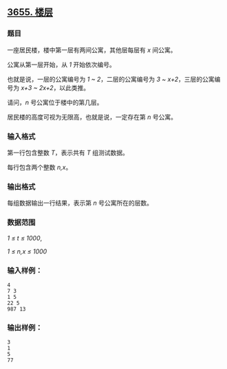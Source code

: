 ## [3655. 楼层](https://www.acwing.com/problem/content/3658/)

### 题目

一座居民楼，楼中第一层有两间公寓，其他层每层有 *x* 间公寓。

公寓从第一层开始，从 *1* 开始依次编号。

也就是说，一层的公寓编号为 *1 ~ 2*，二层的公寓编号为 *3 ~ x+2*，三层的公寓编号为 *x+3 ~ 2x+2*，以此类推。

请问，*n* 号公寓位于楼中的第几层。

居民楼的高度可视为无限高，也就是说，一定存在第 *n* 号公寓。

### 输入格式

第一行包含整数 *T*，表示共有 *T* 组测试数据。

每行包含两个整数 *n,x*。

### 输出格式

每组数据输出一行结果，表示第 *n* 号公寓所在的层数。

### 数据范围

*1 ≤ t ≤ 1000*,

*1 ≤ n,x ≤ 1000*

### 输入样例：

```
4
7 3
1 5
22 5
987 13
```

### 输出样例：

```
3
1
5
77
```
